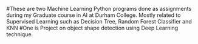 #These are two Machine Learning Python programs done as assignments during my Graduate course in AI at Durham College. Mostly related to Supervised Learning such as Decision Tree, Random Forest Classifier and KNN
#One is Project on object shape detection using Deep Learning technique. 
